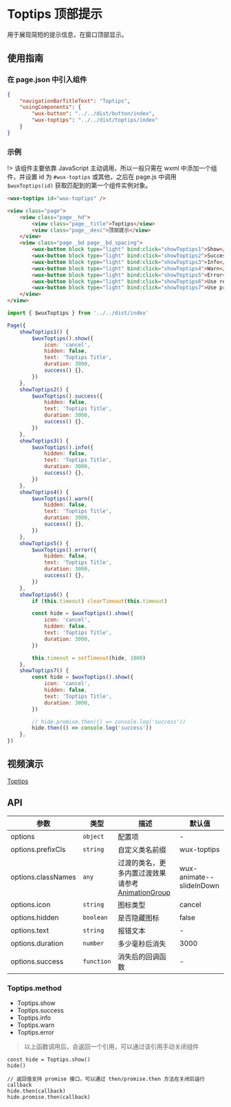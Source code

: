 # Toptips 顶部提示

用于展现简短的提示信息，在窗口顶部显示。

## 使用指南

### 在 page.json 中引入组件

```json
{
    "navigationBarTitleText": "Toptips",
    "usingComponents": {
        "wux-button": "../../dist/button/index",
        "wux-toptips": "../../dist/toptips/index"
    }
}
```

### 示例

!> 该组件主要依靠 JavaScript 主动调用，所以一般只需在 wxml 中添加一个组件，并设置 id 为 `#wux-toptips` 或其他，之后在 page.js 中调用 `$wuxToptips(id)` 获取匹配到的第一个组件实例对象。

```html
<wux-toptips id="wux-toptips" />

<view class="page">
    <view class="page__hd">
        <view class="page__title">Toptips</view>
        <view class="page__desc">顶部提示</view>
    </view>
    <view class="page__bd page__bd_spacing">
        <wux-button block type="light" bind:click="showToptips1">Show</wux-button>
        <wux-button block type="light" bind:click="showToptips2">Success</wux-button>
        <wux-button block type="light" bind:click="showToptips3">Info</wux-button>
        <wux-button block type="light" bind:click="showToptips4">Warn</wux-button>
        <wux-button block type="light" bind:click="showToptips5">Error</wux-button>
        <wux-button block type="light" bind:click="showToptips6">Use return value to close</wux-button>
        <wux-button block type="light" bind:click="showToptips7">Use promise to know when closed</wux-button>
    </view>
</view>
```

```js
import { $wuxToptips } from '../../dist/index'

Page({
    showToptips1() {
        $wuxToptips().show({
            icon: 'cancel',
            hidden: false,
            text: 'Toptips Title',
            duration: 3000,
            success() {},
        })
    },
    showToptips2() {
        $wuxToptips().success({
            hidden: false,
            text: 'Toptips Title',
            duration: 3000,
            success() {},
        })
    },
    showToptips3() {
        $wuxToptips().info({
            hidden: false,
            text: 'Toptips Title',
            duration: 3000,
            success() {},
        })
    },
    showToptips4() {
        $wuxToptips().warn({
            hidden: false,
            text: 'Toptips Title',
            duration: 3000,
            success() {},
        })
    },
    showToptips5() {
        $wuxToptips().error({
            hidden: false,
            text: 'Toptips Title',
            duration: 3000,
            success() {},
        })
    },
    showToptips6() {
        if (this.timeout) clearTimeout(this.timeout)

        const hide = $wuxToptips().show({
            icon: 'cancel',
            hidden: false,
            text: 'Toptips Title',
            duration: 3000,
        })

        this.timeout = setTimeout(hide, 1000)
    },
    showToptips7() {
        const hide = $wuxToptips().show({
            icon: 'cancel',
            hidden: false,
            text: 'Toptips Title',
            duration: 3000,
        })

        // hide.promise.then(() => console.log('success'))
        hide.then(() => console.log('success'))
    },
})
```

## 视频演示

[Toptips](./_media/toptips.mp4 ':include :type=iframe width=375px height=667px')

## API

| 参数 | 类型 | 描述 | 默认值 |
| --- | --- | --- | --- |
| options | <code>object</code> | 配置项 | - |
| options.prefixCls | <code>string</code> | 自定义类名前缀 | wux-toptips |
| options.classNames | <code>any</code> | 过渡的类名，更多内置过渡效果请参考 [AnimationGroup](animation-group.md) | wux-animate--slideInDown |
| options.icon | <code>string</code> | 图标类型 | cancel |
| options.hidden | <code>boolean</code> | 是否隐藏图标 | false |
| options.text | <code>string</code> | 报错文本 | - |
| options.duration | <code>number</code> | 多少毫秒后消失 | 3000 |
| options.success | <code>function</code> | 消失后的回调函数 | - |

### Toptips.method

- Toptips.show
- Toptips.success
- Toptips.info
- Toptips.warn
- Toptips.error

> 以上函数调用后，会返回一个引用，可以通过该引用手动关闭组件

```
const hide = Toptips.show()
hide()

// 返回值支持 promise 接口，可以通过 then/promise.then 方法在关闭后运行 callback
hide.then(callback)
hide.promise.then(callback)
```